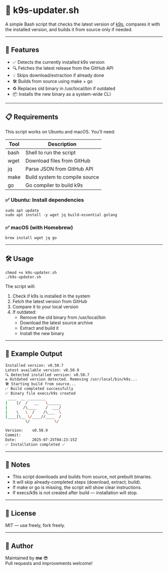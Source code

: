 # 🧩 k9s-updater.sh

A simple Bash script that checks the latest version of [k9s](https://github.com/derailed/k9s), compares it with the installed version, and builds it from source only if needed.

---

## 🚀 Features

- ✅ Detects the currently installed k9s version  
- 🔍 Fetches the latest release from the GitHub API  
- 💡 Skips download/extraction if already done  
- 🛠 Builds from source using make + go  
- ♻️ Replaces old binary in /usr/local/bin if outdated  
- 📦 Installs the new binary as a system-wide CLI  

---

## 📋 Requirements

This script works on Ubuntu and macOS. You’ll need:

| Tool      | Description                    |
|-----------|--------------------------------|
| bash    | Shell to run the script        |
| wget    | Download files from GitHub     |
| jq      | Parse JSON from GitHub API     |
| make    | Build system to compile source |
| go      | Go compiler to build k9s       |

### ✅ Ubuntu: Install dependencies

```
sudo apt update
sudo apt install -y wget jq build-essential golang
```

### ✅ macOS (with Homebrew)

```
brew install wget jq go
```

---

## 🛠️ Usage

```
chmod +x k9s-updater.sh
./k9s-updater.sh
```

The script will:

1. Check if k9s is installed in the system  
2. Fetch the latest version from GitHub  
3. Compare it to your local version  
4. If outdated:  
   - Remove the old binary from /usr/local/bin  
   - Download the latest source archive  
   - Extract and build it  
   - Install the new binary  

---

## 📂 Example Output

```bash
Installed version: v0.50.7
Latest available version: v0.50.9
🔍 Detected installed version: v0.50.7
♻️ Outdated version detected. Removing /usr/local/bin/k9s...
🛠 Starting build from source...
✅ Build completed successfully
✅ Binary file execs/k9s created
 ____  __ ________       
|    |/  /   __   \______
|       /\____    /  ___/
|    \   \  /    /\___  \
|____|\__ \/____//____  /
         \/           \/ 

Version:    v0.50.9
Commit:     
Date:       2025-07-25T04:23:15Z
✅ Installation completed ✅

```

---

## 🧼 Notes

- This script downloads and builds from source, not prebuilt binaries.  
- It will skip already-completed steps (download, extract, build).  
- If make or go is missing, the script will show clear instructions.  
- If execs/k9s is not created after build — installation will stop.  

---

## 📜 License

MIT — use freely, fork freely.

---

## 👤 Author

Maintained by **me** 😎  
Pull requests and improvements welcome!
